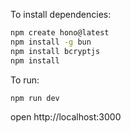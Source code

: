 To install dependencies:
```sh
npm create hono@latest
npm install -g bun
npm install bcryptjs
npm install
```

To run:
```sh
npm run dev
```

open http://localhost:3000
